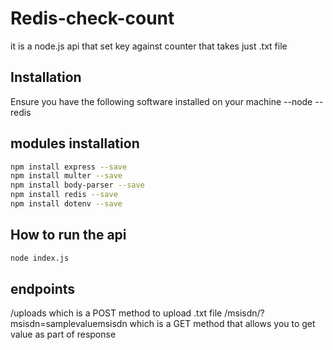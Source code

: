 # Redis-check-count

it is a node.js api that set key against counter that takes just .txt file

## Installation

Ensure you have the following software installed on your machine
--node
--redis

## modules installation

```bash
npm install express --save
npm install multer --save
npm install body-parser --save
npm install redis --save
npm install dotenv --save
```

## How to run the api
```bash
node index.js
```
## endpoints
/uploads which is a POST method to upload .txt file
/msisdn/?msisdn=samplevaluemsisdn  which is a GET method that allows you to get value as part of response


